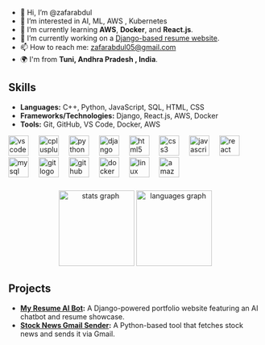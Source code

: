 - 👋 Hi, I’m @zafarabdul
- 👀 I’m interested in AI, ML, AWS , Kubernetes
- 🌱 I’m currently learning **AWS**, **Docker**, and **React.js**.
- 🔭 I’m currently working on a [Django-based resume website](https://github.com/zafarabdul/My_Resume-AI-BOT).
- 📫 How to reach me: [zafarabdul05@gmail.com](mailto:email@example.com)
- 🌍 I'm from **Tuni, Andhra Pradesh , India**.

## Skills
- **Languages:** C++, Python, JavaScript, SQL, HTML, CSS
- **Frameworks/Technologies:** Django, React.js, AWS, Docker
- **Tools:** Git, GitHub, VS Code, Docker, AWS
<div align="left">
  <img src="https://cdn.jsdelivr.net/gh/devicons/devicon/icons/vscode/vscode-original.svg" height="40" alt="vscode logo"  />
  <img width="12" />
  <img src="https://cdn.jsdelivr.net/gh/devicons/devicon/icons/cplusplus/cplusplus-original.svg" height="40" alt="cplusplus logo"  />
  <img width="12" />
  <img src="https://cdn.jsdelivr.net/gh/devicons/devicon/icons/python/python-original.svg" height="40" alt="python logo"  />
  <img width="12" />
  <img src="https://cdn.jsdelivr.net/gh/devicons/devicon/icons/django/django-plain.svg" height="40" alt="django logo"  />
  <img width="12" />
  <img src="https://cdn.jsdelivr.net/gh/devicons/devicon/icons/html5/html5-original.svg" height="40" alt="html5 logo"  />
  <img width="12" />
  <img src="https://cdn.jsdelivr.net/gh/devicons/devicon/icons/css3/css3-original.svg" height="40" alt="css3 logo"  />
  <img width="12" />
  <img src="https://cdn.jsdelivr.net/gh/devicons/devicon/icons/javascript/javascript-original.svg" height="40" alt="javascript logo"  />
  <img width="12" />
  <img src="https://cdn.jsdelivr.net/gh/devicons/devicon/icons/react/react-original.svg" height="40" alt="react logo"  />
  <img width="12" />
  <img src="https://cdn.jsdelivr.net/gh/devicons/devicon/icons/mysql/mysql-original.svg" height="40" alt="mysql logo"  />
  <img width="12" />
  <img src="https://cdn.jsdelivr.net/gh/devicons/devicon/icons/git/git-original.svg" height="40" alt="git logo"  />
  <img width="12" />
  <img src="https://cdn.jsdelivr.net/gh/devicons/devicon/icons/github/github-original.svg" height="40" alt="github logo"  />
  <img width="12" />
  <img src="https://cdn.jsdelivr.net/gh/devicons/devicon/icons/docker/docker-original.svg" height="40" alt="docker logo"  />
  <img width="12" />
  <img src="https://cdn.jsdelivr.net/gh/devicons/devicon/icons/linux/linux-original.svg" height="40" alt="linux logo"  />
  <img width="12" />
  <img src="https://cdn.jsdelivr.net/gh/devicons/devicon/icons/amazonwebservices/amazonwebservices-line-wordmark.svg" height="40" alt="amazonwebservices logo"  />
</div>

###

<div align="center">
  <img src="https://github-readme-stats.vercel.app/api?username=zafarabdul&hide_title=false&hide_rank=false&show_icons=true&include_all_commits=true&count_private=true&disable_animations=false&theme=dracula&locale=en&hide_border=false&order=1" height="150" alt="stats graph"  />
  <img src="https://github-readme-stats.vercel.app/api/top-langs?username=zafarabdul&locale=en&hide_title=false&layout=compact&card_width=320&langs_count=8&theme=dracula&hide_border=true&order=2" height="150" alt="languages graph"  />
</div>

###
## Projects
- **[My Resume AI Bot](https://github.com/zafarabdul/My_Resume-AI-BOT):** A Django-powered portfolio website featuring an AI chatbot and resume showcase.
- **[Stock News Gmail Sender](https://github.com/zafarabdul/Stock-News-Gmail_Sender):** A Python-based tool that fetches stock news and sends it via Gmail.
